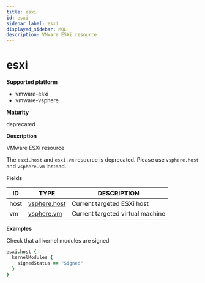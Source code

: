 ```yaml
---
title: esxi
id: esxi
sidebar_label: esxi
displayed_sidebar: MQL
description: VMware ESXi resource
---
```


# esxi

**Supported platform**

- vmware-esxi
- vmware-vsphere

**Maturity**

deprecated

**Description**

VMware ESXi resource

The `esxi.host` and `esxi.vm` resource is deprecated. Please use `vsphere.host` and `vsphere.vm` instead.

**Fields**

| ID   | TYPE                            | DESCRIPTION                      |
| ---- | ------------------------------- | -------------------------------- |
| host | [vsphere.host](vsphere.host.md) | Current targeted ESXi host       |
| vm   | [vsphere.vm](vsphere.vm.md)     | Current targeted virtual machine |

**Examples**

Check that all kernel modules are signed

```coffeescript
esxi.host {
  kernelModules {
    signedStatus == "Signed"
  }
}
```
